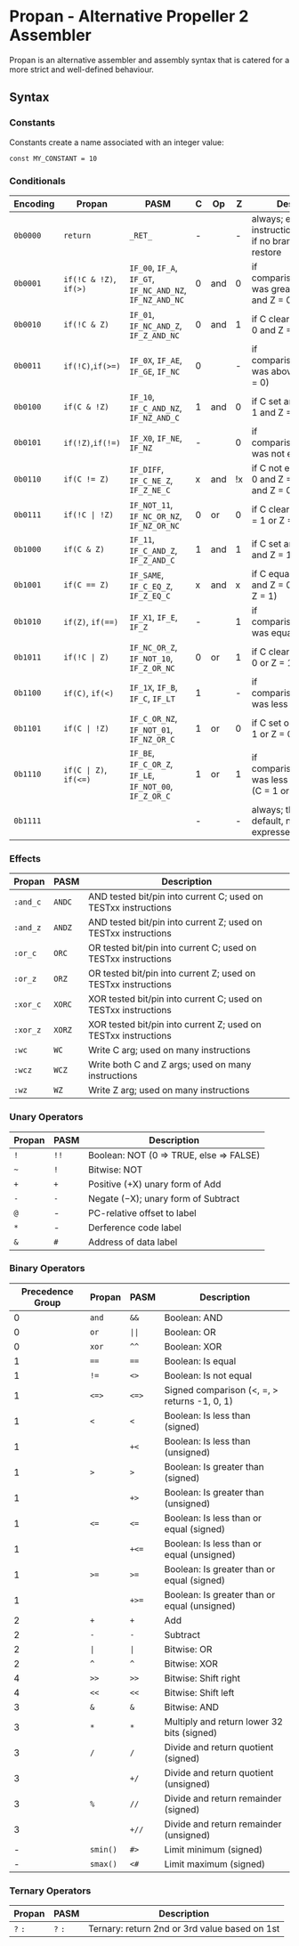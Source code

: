 # Propan - Alternative Propeller 2 Assembler

Propan is an alternative assembler and assembly syntax that is catered for a more strict and well-defined behaviour.

## Syntax

### Constants

Constants create a name associated with an integer value:

```propan
const MY_CONSTANT = 10
```

### Conditionals

| Encoding | Propan                 | PASM                                                     | C | Op  | Z  | Description                                                              |
|----------|------------------------|----------------------------------------------------------|---|-----|----|--------------------------------------------------------------------------|
| `0b0000` | `return`               | `_RET_`                                                  | - |     | -  | always; execute instruction then return if no branch; no context restore |
| `0b0001` | `if(!C & !Z)`, `if(>)` | `IF_00`, `IF_A`, `IF_GT`, `IF_NC_AND_NZ`, `IF_NZ_AND_NC` | 0 | and | 0  | if comparison/subtraction was greater than (C = 0 and Z = 0)             |
| `0b0010` | `if(!C & Z)`           | `IF_01`, `IF_NC_AND_Z`, `IF_Z_AND_NC`                    | 0 | and | 1  | if C clear and Z set (C = 0 and Z = 1)                                   |
| `0b0011` | `if(!C)`,`if(>=)`      | `IF_0X`, `IF_AE`, `IF_GE`, `IF_NC`                       | 0 |     | -  | if comparison/subtraction was above or equal (C = 0)                     |
| `0b0100` | `if(C & !Z)`           | `IF_10`, `IF_C_AND_NZ`, `IF_NZ_AND_C`                    | 1 | and | 0  | if C set and Z clear (C = 1 and Z = 0)                                   |
| `0b0101` | `if(!Z)`,`if(!=)`      | `IF_X0`, `IF_NE`, `IF_NZ`                                | - |     | 0  | if comparison/subtraction was not equal (Z = 0)                          |
| `0b0110` | `if(C != Z)`           | `IF_DIFF`, `IF_C_NE_Z`, `IF_Z_NE_C`                      | x | and | !x | if C not equal to Z (C = 0 and Z = 1 *or* C = 1 and Z = 0)               |
| `0b0111` | `if(!C \| !Z)`         | `IF_NOT_11`, `IF_NC_OR_NZ`, `IF_NZ_OR_NC`                | 0 | or  | 0  | if C clear or Z clear (C = 1 or Z = 0)                                   |
| `0b1000` | `if(C & Z)`            | `IF_11`, `IF_C_AND_Z`, `IF_Z_AND_C`                      | 1 | and | 1  | if C set and Z set (C = 1 and Z = 1)                                     |
| `0b1001` | `if(C == Z)`           | `IF_SAME`, `IF_C_EQ_Z`, `IF_Z_EQ_C`                      | x | and | x  | if C equal to Z (C = 0 and Z = 0 *or* C = 1 and Z = 1)                   |
| `0b1010` | `if(Z)`, `if(==)`      | `IF_X1`, `IF_E`, `IF_Z`                                  | - |     | 1  | if comparison/subtraction was equal (Z = 1)                              |
| `0b1011` | `if(!C \| Z)`          | `IF_NC_OR_Z`, `IF_NOT_10`, `IF_Z_OR_NC`                  | 0 | or  | 1  | if C clear or Z set (C = 0 or Z = 1)                                     |
| `0b1100` | `if(C)`, `if(<)`       | `IF_1X`, `IF_B`, `IF_C`, `IF_LT`                         | 1 |     | -  | if comparison/subtraction was less than (C = 1)                          |
| `0b1101` | `if(C \| !Z)`          | `IF_C_OR_NZ`, `IF_NOT_01`, `IF_NZ_OR_C`                  | 1 | or  | 0  | if C set or Z clear (C = 1 or Z = 0)                                     |
| `0b1110` | `if(C \| Z)`, `if(<=)` | `IF_BE`, `IF_C_OR_Z`, `IF_LE`, `IF_NOT_00`, `IF_Z_OR_C`  | 1 | or  | 1  | if comparison/subtraction was less than or equal (C = 1 or Z = 1)        |
| `0b1111` |                        |                                                          | - |     | -  | always; this is the default, no condition expressed                      |

### Effects

| Propan   | PASM   | Description                                                    |
|----------|--------|----------------------------------------------------------------|
| `:and_c` | `ANDC` | AND tested bit/pin into current C; used on TESTxx instructions |
| `:and_z` | `ANDZ` | AND tested bit/pin into current Z; used on TESTxx instructions |
| `:or_c`  | `ORC`  | OR tested bit/pin into current C; used on TESTxx instructions  |
| `:or_z`  | `ORZ`  | OR tested bit/pin into current Z; used on TESTxx instructions  |
| `:xor_c` | `XORC` | XOR tested bit/pin into current C; used on TESTxx instructions |
| `:xor_z` | `XORZ` | XOR tested bit/pin into current Z; used on TESTxx instructions |
| `:wc`    | `WC`   | Write C arg; used on many instructions                         |
| `:wcz`   | `WCZ`  | Write both C and Z args; used on many instructions             |
| `:wz`    | `WZ`   | Write Z arg; used on many instructions                         |

### Unary Operators

| Propan | PASM | Description                             |
|--------|------|-----------------------------------------|
| `!`    | `!!` | Boolean: NOT (0 => TRUE, else => FALSE) |
| `~`    | `!`  | Bitwise: NOT                            |
| `+`    | `+`  | Positive (+X) unary form of Add         |
| `-`    | `-`  | Negate (−X); unary form of Subtract     |
| `@`    | -    | PC-relative offset to label             |
| `*`    | -    | Derference code label                   |
| `&`    | `#`  | Address of data label                   |

### Binary Operators

| Precedence Group | Propan   | PASM   | Description                                  |
|------------------|----------|--------|----------------------------------------------|
| 0                | `and`    | `&&`   | Boolean: AND                                 |
| 0                | `or`     | `\|\|` | Boolean: OR                                  |
| 0                | `xor`    | `^^`   | Boolean: XOR                                 |
| 1                | `==`     | `==`   | Boolean: Is equal                            |
| 1                | `!=`     | `<>`   | Boolean: Is not equal                        |
| 1                | `<=>`    | `<=>`  | Signed comparison (<, =, > returns -1, 0, 1) |
| 1                | `<`      | `<`    | Boolean: Is less than (signed)               |
| 1                |          | `+<`   | Boolean: Is less than (unsigned)             |
| 1                | `>`      | `>`    | Boolean: Is greater than (signed)            |
| 1                |          | `+>`   | Boolean: Is greater than (unsigned)          |
| 1                | `<=`     | `<=`   | Boolean: Is less than or equal (signed)      |
| 1                |          | `+<=`  | Boolean: Is less than or equal (unsigned)    |
| 1                | `>=`     | `>=`   | Boolean: Is greater than or equal (signed)   |
| 1                |          | `+>=`  | Boolean: Is greater than or equal (unsigned) |
| 2                | `+`      | `+`    | Add                                          |
| 2                | `-`      | `-`    | Subtract                                     |
| 2                | `\|`     | `\|`   | Bitwise: OR                                  |
| 2                | `^`      | `^`    | Bitwise: XOR                                 |
| 4                | `>>`     | `>>`   | Bitwise: Shift right                         |
| 4                | `<<`     | `<<`   | Bitwise: Shift left                          |
| 3                | `&`      | `&`    | Bitwise: AND                                 |
| 3                | `*`      | `*`    | Multiply and return lower 32 bits (signed)   |
| 3                | `/`      | `/`    | Divide and return quotient (signed)          |
| 3                |          | `+/`   | Divide and return quotient (unsigned)        |
| 3                | `%`      | `//`   | Divide and return remainder (signed)         |
| 3                |          | `+//`  | Divide and return remainder (unsigned)       |
| -                | `smin()` | `#>`   | Limit minimum (signed)                       |
| -                | `smax()` | `<#`   | Limit maximum (signed)                       |

### Ternary Operators

| Propan  | PASM    | Description                                   |
|---------|---------|-----------------------------------------------|
| `?` `:` | `?` `:` | Ternary: return 2nd or 3rd value based on 1st |
